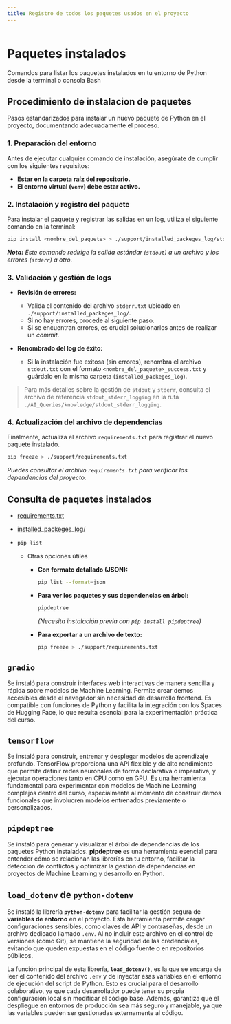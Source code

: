 ```yaml
---
title: Registro de todos los paquetes usados en el proyecto
---
```

```toc
```
# Paquetes instalados

Comandos para listar los paquetes instalados en tu entorno de Python desde la terminal o consola Bash

## Procedimiento de instalacion de paquetes

Pasos estandarizados para instalar un nuevo paquete de Python en el proyecto, documentando adecuadamente el proceso.

### 1. Preparación del entorno

Antes de ejecutar cualquier comando de instalación, asegúrate de cumplir con los siguientes requisitos:

- **Estar en la carpeta raíz del repositorio.**
- **El entorno virtual (`venv`) debe estar activo.**

### 2. Instalación y registro del paquete

Para instalar el paquete y registrar las salidas en un log, utiliza el siguiente comando en la terminal:

```bash
pip install <nombre_del_paquete> > ./support/installed_packeges_log/stdout.txt 2> ./support/installed_packeges_log/stderr.txt
```

***Nota:** Este comando redirige la salida estándar (`stdout`) a un archivo y los errores (`stderr`) a otro.*

### 3. Validación y gestión de logs

- **Revisión de errores:**

  - Valida el contenido del archivo `stderr.txt` ubicado en `./support/installed_packeges_log/`.
  - Si no hay errores, procede al siguiente paso.
  - Si se encuentran errores, es crucial solucionarlos antes de realizar un *commit*.

- **Renombrado del log de éxito:**

  - Si la instalación fue exitosa (sin errores), renombra el archivo `stdout.txt` con el formato `<nombre_del_paquete>_success.txt` y guárdalo en la misma carpeta (`installed_packeges_log`).

> Para más detalles sobre la gestión de `stdout` y `stderr`, consulta el archivo de referencia `stdout_stderr_logging` en la ruta `./AI_Queries/knowledge/stdout_stderr_logging`.

### 4. Actualización del archivo de dependencias

Finalmente, actualiza el archivo `requirements.txt` para registrar el nuevo paquete instalado.

```bash
pip freeze > ./support/requirements.txt
```

*Puedes consultar el archivo `requirements.txt` para verificar las dependencias del proyecto.*

## Consulta de paquetes instalados

- [requirements.txt](requirements.txt)

- [installed_packeges_log/](installed_packeges_log)

- ```bash
  pip list
  ```
  - Otras opciones útiles

    - **Con formato detallado (JSON):**
      
      ```bash
      pip list --format=json
      ```
    
    - **Para ver los paquetes y sus dependencias en árbol:**
    
      ```bash
      pipdeptree
      ```
    
      *(Necesita instalación previa con `pip install pipdeptree`)*
    
    - **Para exportar a un archivo de texto:**
    
      ```bash
      pip freeze > ./support/requirements.txt
      ```

## `gradio`

Se instaló para construir interfaces web interactivas de manera sencilla y rápida sobre modelos de Machine Learning. Permite crear demos accesibles desde el navegador sin necesidad de desarrollo frontend. Es compatible con funciones de Python y facilita la integración con los Spaces de Hugging Face, lo que resulta esencial para la experimentación práctica del curso.

## `tensorflow`

Se instaló para construir, entrenar y desplegar modelos de aprendizaje profundo. TensorFlow proporciona una API flexible y de alto rendimiento que permite definir redes neuronales de forma declarativa o imperativa, y ejecutar operaciones tanto en CPU como en GPU. Es una herramienta fundamental para experimentar con modelos de Machine Learning complejos dentro del curso, especialmente al momento de construir demos funcionales que involucren modelos entrenados previamente o personalizados. 

## `pipdeptree`

Se instaló para generar y visualizar el árbol de dependencias de los paquetes Python instalados. **pipdeptree** es una herramienta esencial para entender cómo se relacionan las librerías en tu entorno, facilitar la detección de conflictos y optimizar la gestión de dependencias en proyectos de Machine Learning y desarrollo en Python.

## `load_dotenv` de `python-dotenv`

Se instaló la librería **`python-dotenv`** para facilitar la gestión segura de **variables de entorno** en el proyecto. Esta herramienta permite cargar configuraciones sensibles, como claves de API y contraseñas, desde un archivo dedicado llamado `.env`. Al no incluir este archivo en el control de versiones (como Git), se mantiene la seguridad de las credenciales, evitando que queden expuestas en el código fuente o en repositorios públicos.

La función principal de esta librería, **`load_dotenv()`**, es la que se encarga de leer el contenido del archivo `.env` y de inyectar esas variables en el entorno de ejecución del script de Python. Esto es crucial para el desarrollo colaborativo, ya que cada desarrollador puede tener su propia configuración local sin modificar el código base. Además, garantiza que el despliegue en entornos de producción sea más seguro y manejable, ya que las variables pueden ser gestionadas externamente al código.
